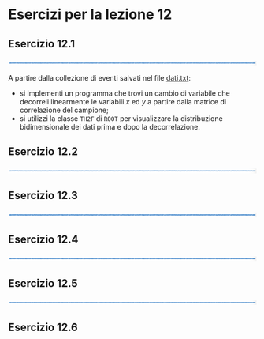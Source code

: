 # Esercizi per la lezione 12

## Esercizio 12.1

![linea](../immagini/linea.png)

A partire dalla collezione di eventi salvati nel file [dati.txt](programmi/dati.txt):
  * si implementi un programma che trovi un cambio di variabile che decorreli linearmente le variabili *x* ed *y*
    a partire dalla matrice di correlazione del campione;
  * si utilizzi la classe ```TH2F``` di ```ROOT``` per visualizzare la distribuzione bidimensionale
    dei dati prima e dopo la decorrelazione.

## Esercizio 12.2 

![linea](../immagini/linea.png)

## Esercizio 12.3
 
![linea](../immagini/linea.png)

## Esercizio 12.4

![linea](../immagini/linea.png)

## Esercizio 12.5

![linea](../immagini/linea.png)

## Esercizio 12.6

